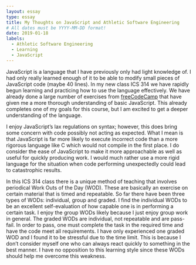 ```yaml
---
layout: essay
type: essay
title: My Thoughts on JavaScript and Athletic Software Engineering
# All dates must be YYYY-MM-DD format!
date: 2019-01-18
labels:
  - Athletic Software Engineering
  - Learning
  - JavaScript
---
```


JavaScript is a language that I have previously only had light knowledge of. I had only really learned enough of it to be able to modify small pieces of JavaScript code (maybe 40 lines). In my new class ICS 314 we have rapidly begun learning and practicing how to use the language effectively. We have already done a large number of exercises from <a href="https://learn.freecodecamp.org/">freeCodeCamp</a> that have given me a more thorough understanding of basic JavaScript. This already completes one of my goals for this course, but I am excited to get a deeper understanding of the language. 

I enjoy JavaScript’s lax regulations on syntax; however, this does bring some concern with code possibly not acting as expected. What I mean is that JavaScript is far more likely to execute incorrect code than a more rigorous language like C which would not compile in the first place. I do consider the ease of JavaScript to make it more approachable as well as useful for quickly producing work. I would much rather use a more rigid language for the situation when code performing unexpectedly could lead to catastrophic results.

In this ICS 314 class there is a unique method of teaching that involves periodical Work Outs of the Day (WOD). These are basically an exercise on certain material that is timed and repeatable. So far there have been three types of WODs: individual, group and graded. I find the individual WODs to be an excellent self-evaluation of how capable one is in performing a certain task. I enjoy the group WODs likely because I just enjoy group work in general. The graded WODs are individual, not repeatable and are pass-fail. In order to pass, one must complete the task in the required time and have the code meet all requirements. I have only experienced one graded WOD and I found it to be stressful due to the time limit. This is because I don’t consider myself one who can always react quickly to something in the best manner. I have no opposition to this learning style since these WODs should help me overcome this weakness.
